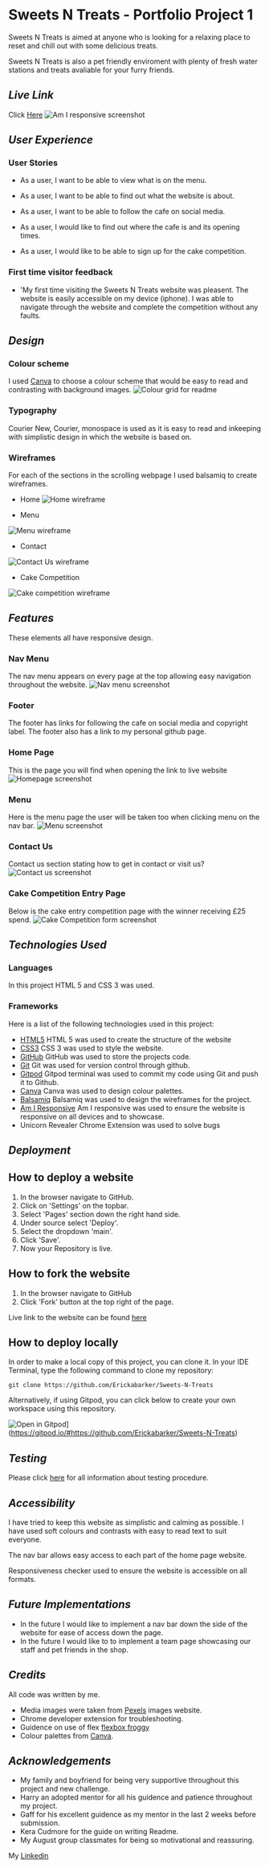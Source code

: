 # Sweets N Treats - Portfolio Project 1
Sweets N Treats is aimed at anyone who is looking for a relaxing place to reset and chill out with some delicious treats. 

Sweets N Treats is also a pet friendly enviroment with plenty of fresh water stations and treats avaliable for your furry friends. 

## _Live Link_
Click [Here](https://erickabarker.github.io/Sweets-N-Treats/)
![Am I responsive screenshot](https://user-images.githubusercontent.com/110427318/198843743-a88cfc4b-a3a3-461f-95a0-e7185b1a9e7f.PNG)

## _User Experience_

### User Stories

- As a user, I want to be able to view what is on the menu.

- As a user, I want to be able to find out what the website is about. 

- As a user, I want to be able to follow the cafe on social media.

- As a user, I would like to find out where the cafe is and its opening times.

- As a user, I would like to be able to sign up for the cake competition. 

### First time visitor feedback
- 'My first time visiting the Sweets N Treats website was pleasent. The website is easily accessible on my device (iphone). I was able to navigate through the website and complete the competition without any faults.

## _Design_

### Colour scheme

I used [Canva](https://www.canva.com/colors/color-palette-generator/) to choose a colour scheme that would be easy to read and contrasting with background images. 
![Colour grid for readme](https://user-images.githubusercontent.com/110427318/198855719-c7e5ae5e-9c71-4790-aa28-48a414fbff71.jpeg)

### Typography

Courier New, Courier, monospace is used as it is easy to read and inkeeping with simplistic design in which the website is based on. 

### Wireframes

For each of the sections in the scrolling webpage I used balsamiq to create wireframes.

- Home 
![Home wireframe](https://github.com/Erickabarker/Sweets-N-Treats/blob/eb20a8aedf1ec42df8967a1a2006a6cdad9c8cd1/images/Home-about%20us.PNG)

- Menu

![Menu wireframe](https://github.com/Erickabarker/Sweets-N-Treats/blob/eb20a8aedf1ec42df8967a1a2006a6cdad9c8cd1/images/Menu.PNG)

- Contact 

![Contact Us wireframe](https://github.com/Erickabarker/Sweets-N-Treats/blob/eb20a8aedf1ec42df8967a1a2006a6cdad9c8cd1/images/Contact%20us.PNG)

- Cake Competition

![Cake competition wireframe](https://github.com/Erickabarker/Sweets-N-Treats/blob/eb20a8aedf1ec42df8967a1a2006a6cdad9c8cd1/images/Cake%20competiton.PNG)

## _Features_

These elements all have responsive design.

### Nav Menu

The nav menu appears on every page at the top allowing easy navigation throughout the website.
![Nav menu screenshot](https://user-images.githubusercontent.com/110427318/198851902-31d2b635-0cc1-44f2-9ce7-ffcf3493ac6c.PNG)


### Footer

The footer has links for following the cafe on social media and copyright label. 
The footer also has a link to my personal github page. 

### Home Page

This is the page you will find when opening the link to live website 
![Homepage screenshot](https://user-images.githubusercontent.com/110427318/198851723-9b5ba65d-3abe-4f55-906e-1a2babf71dc7.PNG)

### Menu 

Here is the menu page the user will be taken too when clicking menu on the nav bar. 
![Menu screenshot](https://user-images.githubusercontent.com/110427318/198851730-c7478548-0d18-443a-b64a-2f9f1961c2c0.PNG)

### Contact Us

Contact us section stating how to get in contact or visit us?
![Contact us screenshot](https://user-images.githubusercontent.com/110427318/198851756-61514680-fda7-450f-bc6b-7a84ebb1eb9b.PNG)

### Cake Competition Entry Page 

Below is the cake entry competition page with the winner receiving £25 spend. 
![Cake Competition form screenshot](https://user-images.githubusercontent.com/110427318/198851824-843d8db2-6c16-4f28-a9e8-9d4831fa9086.PNG)


## _Technologies Used_

### Languages

In this project HTML 5 and CSS 3 was used. 

### Frameworks
Here is a list of the following technologies used in this project:
- [HTML5](https://en.wikipedia.org/wiki/HTML5)
HTML 5 was used to create the structure of the website
- [CSS3](https://en.wikipedia.org/wiki/CSS)
CSS 3 was used to style the website.
- [GitHub](https://github.com/)
GitHub was used to store the projects code.
- [Git](https://git-scm.com/)
Git was used for version control through github.
- [Gitpod](https://gitpod.io/)
Gitpod terminal was used to commit my code using Git and push it to Github.
- [Canva](https://www.canva.com/)
Canva was used to design colour palettes.
- [Balsamiq](https://balsamiq.com/)
Balsamiq was used to design the wireframes for the project.
- [Am I Responsive](https://ui.dev/amiresponsive)
Am I responsive was used to ensure the website is responsive on all devices and to showcase. 
- Unicorn Revealer Chrome Extension was used to solve bugs


## _Deployment_

## How to deploy a website

1. In the browser navigate to GitHub.
2. Click on 'Settings' on the topbar.
3. Select 'Pages' section down the right hand side.
4. Under source select 'Deploy'.
5. Select the dropdown 'main'.
6. Click 'Save'.
7. Now your Repository is live. 

## How to fork the website

1. In the browser navigate to GitHub
2. Click 'Fork' button at the top right of the page.

Live link to the website can be found [here](https://erickabarker.github.io/Sweets-N-Treats/)

## How to deploy locally

In order to make a local copy of this project, you can clone it. In your IDE Terminal, type the following command to clone my repository:

`git clone https://github.com/Erickabarker/Sweets-N-Treats`

Alternatively, if using Gitpod, you can click below to create your own workspace using this repository.

![Open in Gitpod](https://gitpod.io/button/open-in-gitpod.svg)](https://gitpod.io/#https://github.com/Erickabarker/Sweets-N-Treats)

## _Testing_ 

Please click [here](https://github.com/Erickabarker/Sweets-N-Treats/blob/b42e73ad0f88a5b6b1a0a5ad285897c8929aa4f3/TESTING.MD) for all information about testing procedure.

## _Accessibility_
I have tried to keep this website as simplistic and calming as possible. I have used soft colours and contrasts with easy to read text to suit everyone. 

The nav bar allows easy access to each part of the home page website. 

Responsiveness checker used to ensure the website is accessible on all formats.


## _Future Implementations_

- In the future I would like to implement a nav bar down the side of the website for ease of access down the page.
- In the future I would like to to implement a team page showcasing our staff and pet friends in the shop. 

## _Credits_

All code was written by me. 

- Media images were taken from [Pexels](https://www.pexels.com/) images website.
- Chrome developer extension for troubleshooting.
- Guidence on use of flex [flexbox froggy](http://flexboxfroggy.com/) 
- Colour palettes from [Canva](https://www.canva.com/colors/color-palettes/).

## _Acknowledgements_
- My family and boyfriend for being very supportive throughout this project and new challenge.
- Harry an adopted mentor for all his guidence and patience throughout my project.
- Gaff for his excellent guidence as my mentor in the last 2 weeks before submission. 
- Kera Cudmore for the guide on writing Readme.
- My August group classmates for being so motivational and reassuring. 

My [Linkedin](linkedin.com/in/ericka-barker-4b0860241)
